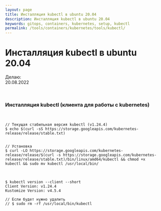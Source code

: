 ```yaml
---
layout: page
title: Инсталляция kubectl в ubuntu 20.04
description: Инсталляция kubectl в ubuntu 20.04
keywords: gitops, containers, kubernetes, setup, kubectl
permalink: /tools/containers/kubernetes/tools/kubectl/
---
```


# Инсталляция kubectl в ubuntu 20.04

Делаю:  
20.08.2022

<br/>

### Инсталляция kubectl (клиента для работы с kubernetes)

<br/>

```shell
// Текущая стабильная версия kubectl (v1.24.4)
$ echo $(curl -sS https://storage.googleapis.com/kubernetes-release/release/stable.txt)


// Установка
$ curl -LO https://storage.googleapis.com/kubernetes-release/release/$(curl -s https://storage.googleapis.com/kubernetes-release/release/stable.txt)/bin/linux/amd64/kubectl && chmod +x kubectl && sudo mv kubectl /usr/local/bin/
```

<br/>

```
$ kubectl version --client --short
Client Version: v1.24.4
Kustomize Version: v4.5.4

// Если будет нужно удалить
// $ sudo rm -rf /usr/local/bin/kubectl
```
